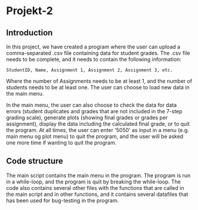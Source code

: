 # Projekt-2

## Introduction
In this project, we have created a program where the user can upload a comma-separated .csv file containing data for student grades. 
The .csv file needs to be complete, and it needs to contain the following information:

    StudentID, Name, Assignment 1, Assignment 2, Assignment 3, etc.

Where the number of Assignments needs to be at least 1, and the number of students needs to be at least one. The user can choose to load new data in the main menu.

In the main menu, the user can also choose to check the data for data errors (student duplicates and grades that are not included in the 7-step grading scale), generate plots (showing final grades or grades per assignment), display the data including the calculated final grade, or to quit the program. At all times, the user can enter '5050' as input in a menu (e.g. main menu og plot menu) to quit the program, and the user will be asked one more time if wanting to quit the program.


## Code structure
The main script contains the main menu in the program. The program is run in a while-loop, and the program is quit by breaking the while-loop. 
The code also contains several other files with the functions that are called in the main script and in other functions, and it contains several datafiles 
that has been used for bug-testing in the program.
